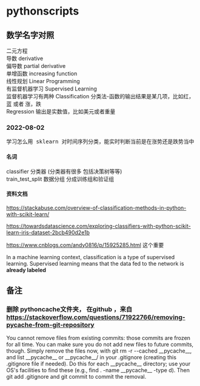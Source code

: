 # pythonscripts


## 数学名字对照 

   二元方程                         <br>
   导数        derivative <br>
   偏导数 partial derivative  <br>
   单增函数  increasing function <br>
   线性规划  Linear Programming <br>
   有监督机器学习  Supervised Learning <br>
   监督机器学习有两种  Classification  分类法-函数的输出结果是某几项，比如红，蓝 或者 涨，跌 <br>
                     Regression    输出是实数值，比如美元或者重量 <br>


### 2022-08-02 
   <pre>学习怎么用 sklearn 对时间序列分类，能实时判断当前是在涨势还是跌势当中 </pre>

   #### 名词 
   classifier  分类器 (分类器有很多 包括决策树等等)<br>
   train_test_split 数据分组 分成训练组和验证组<br>
   

   #### 资料文档
   https://stackabuse.com/overview-of-classification-methods-in-python-with-scikit-learn/  <br>
   
   https://towardsdatascience.com/exploring-classifiers-with-python-scikit-learn-iris-dataset-2bcb490d2e1b <br>

   https://www.cnblogs.com/andy0816/p/15925285.html  这个重要 <br>

   


   <p>In a machine learning context, classification is a type of supervised learning. Supervised learning means that the data fed to the network is <strong>already labeled</strong></p>

   
   
   ## 备注 

   ### 删除 pythoncache文件夹， 在github ，来自 https://stackoverflow.com/questions/71922766/removing-pycache-from-git-repository
   

   <p>You cannot remove files from existing commits: those commits are frozen for all time. You can make sure you do not add new files to future commits, though. Simply remove the files now, with git rm -r --cached __pycache__, and list __pycache__ or __pycache__/ in your .gitignore (creating this .gitignore file if needed). Do this for each __pycache__ directory; use your OS's facilities to find these (e.g., find . -name __pycache__ -type d). Then git add .gitignore and git commit to commit the removal. </p>
   
   